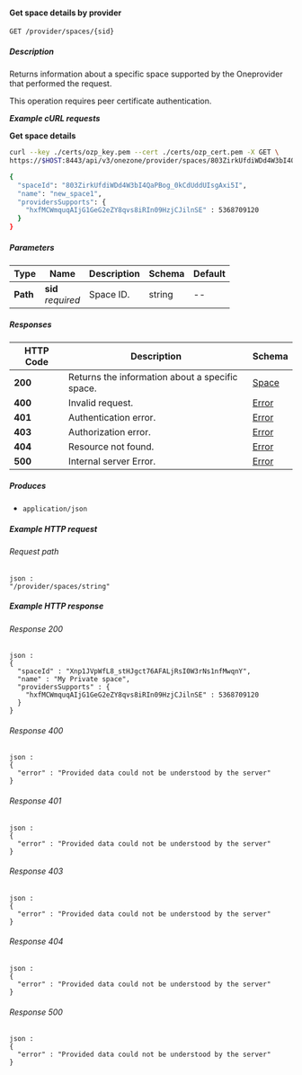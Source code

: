 
<a name="get_supported_space"></a>
#### Get space details by provider
```
GET /provider/spaces/{sid}
```


##### Description
Returns information about a specific space supported by the Oneprovider that
performed the request.

This operation requires peer certificate authentication.

***Example cURL requests***

**Get space details**
```bash
curl --key ./certs/ozp_key.pem --cert ./certs/ozp_cert.pem -X GET \
https://$HOST:8443/api/v3/onezone/provider/spaces/803ZirkUfdiWDd4W3bI4QaPBog_0kCdUddUIsgAxi5I

{
  "spaceId": "803ZirkUfdiWDd4W3bI4QaPBog_0kCdUddUIsgAxi5I",
  "name": "new_space1",
  "providersSupports": {
    "hxfMCWmquqAIjG1GeG2eZY8qvs8iRIn09HzjCJilnSE" : 5368709120
  }
}
```


##### Parameters

|Type|Name|Description|Schema|Default|
|---|---|---|---|---|
|**Path**|**sid**  <br>*required*|Space ID.|string|--|


##### Responses

|HTTP Code|Description|Schema|
|---|---|---|
|**200**|Returns the information about a specific space.|[Space](../definitions/Space.md#space)|
|**400**|Invalid request.|[Error](../definitions/Error.md#error)|
|**401**|Authentication error.|[Error](../definitions/Error.md#error)|
|**403**|Authorization error.|[Error](../definitions/Error.md#error)|
|**404**|Resource not found.|[Error](../definitions/Error.md#error)|
|**500**|Internal server Error.|[Error](../definitions/Error.md#error)|


##### Produces

* `application/json`


##### Example HTTP request

###### Request path
```
json :
"/provider/spaces/string"
```


##### Example HTTP response

###### Response 200
```
json :
{
  "spaceId" : "Xnp1JVpWfL8_stHJgct76AFALjRsI0W3rNs1nfMwqnY",
  "name" : "My Private space",
  "providersSupports" : {
    "hxfMCWmquqAIjG1GeG2eZY8qvs8iRIn09HzjCJilnSE" : 5368709120
  }
}
```


###### Response 400
```
json :
{
  "error" : "Provided data could not be understood by the server"
}
```


###### Response 401
```
json :
{
  "error" : "Provided data could not be understood by the server"
}
```


###### Response 403
```
json :
{
  "error" : "Provided data could not be understood by the server"
}
```


###### Response 404
```
json :
{
  "error" : "Provided data could not be understood by the server"
}
```


###### Response 500
```
json :
{
  "error" : "Provided data could not be understood by the server"
}
```



